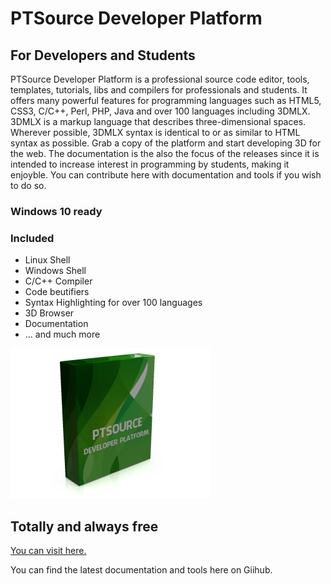 # PTSource Developer Platform
## For Developers and Students
PTSource Developer Platform is a professional source code editor, tools, templates, tutorials, libs and compilers for professionals and students. It offers many powerful features for programming languages such as HTML5, CSS3, C/C++, Perl, PHP, Java and over 100 languages including 3DMLX.
3DMLX is a markup language that describes three-dimensional spaces. Wherever possible, 3DMLX syntax is identical to or as similar to HTML syntax as possible. Grab a copy of the platform and start developing 3D for the web.
The documentation is the also the focus of the releases since it is intended to increase interest in programming by students, making it enjoyble. You can contribute here with documentation and tools if you wish to do so.

### Windows 10 ready

### Included 
* Linux Shell
* Windows Shell
* C/C++ Compiler
* Code beutifiers
* Syntax Highlighting for over 100 languages
* 3D Browser
* Documentation
* ... and much more

![Box Shot](/images/box.png)

## Totally and always free

[You can visit here.](http://bit.ly/2lHEgbc)

You can find the latest documentation and tools here on Giihub.

